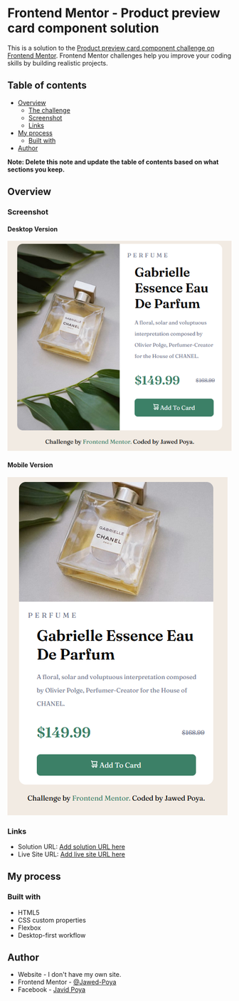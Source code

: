 # Frontend Mentor - Product preview card component solution

This is a solution to the [Product preview card component challenge on Frontend Mentor](https://www.frontendmentor.io/challenges/product-preview-card-component-GO7UmttRfa). Frontend Mentor challenges help you improve your coding skills by building realistic projects. 

## Table of contents

- [Overview](#overview)
  - [The challenge](#the-challenge)
  - [Screenshot](#screenshot)
  - [Links](#links)
- [My process](#my-process)
  - [Built with](#built-with)   
- [Author](#author) 

**Note: Delete this note and update the table of contents based on what sections you keep.**

## Overview
 
### Screenshot

#### Desktop Version
![](./design/screenshot-desktop.png)

#### Mobile Version
![](./design/screenshot-mobile.png)

### Links

- Solution URL: [Add solution URL here](https://your-solution-url.com)
- Live Site URL: [Add live site URL here](https://your-live-site-url.com)

## My process

### Built with

- HTML5
- CSS custom properties
- Flexbox
- Desktop-first workflow
 
 
## Author

- Website - I don't have my own site.
- Frontend Mentor - [@Jawed-Poya](https://www.frontendmentor.io/profile/Jawed-Poya) 
- Facebook - [Javid Poya](https://www.facebook.com/JPking.2021/)

